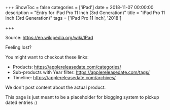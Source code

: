 +++
ShowToc = false
categories = ['iPad']
date = 2018-11-07 00:00:00
description = "Entry for iPad Pro 11 Inch (3rd Generation)"
title = "iPad Pro 11 Inch (3rd Generation)"
tags = ['iPad Pro 11 Inch', '2018']

+++

Source: https://en.wikipedia.org/wiki/IPad

Feeling lost?

You might want to checkout these links:
- Products: https://applereleasedate.com/categories/
- Sub-products with Year filter: https://applereleasedate.com/tags/
- Timeline: https://applereleasedate.com/archives/

We don't post content about the actual product. 



This page is just meant to be a placeholder for blogging system to pickup dated entries :)


